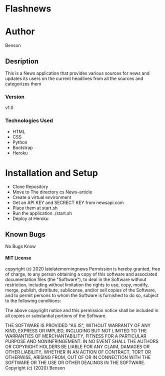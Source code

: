 # Flashnews

# Author
Benson

## Desription 
This is a News application that provides various sources for news and updates its users on the current headlines from all the sources and categorizes them 
### Version
v1.0

### Technologies Used
* HTML
* CSS
* Python
* Bootstrap
* Heroku

# Installation and Setup
* Clone Repository
* Move to The directory cs News-article
* Create a virtual environment
* Get an API KEY and SECRECT KEY from newsapi.com
* Place them at start.sh
* Run the application ./start.sh
* Deploy at Heroku

## Known Bugs
No Bugs Know

#### MIT License

copyright (c) 2020 latelatemorningnews
Permission is hereby granted, free of charge, to any person obtaining a copy of this software and associated documentation files (the "Software"), to deal in the Software without restriction, including without limitation the rights to use, copy, modify, merge, publish, distribute, sublicense, and/or sell copies of the Software, and to permit persons to whom the Software is furnished to do so, subject to the following conditions:

The above copyright notice and this permission notice shall be included in all copies or substantial portions of the Software.

THE SOFTWARE IS PROVIDED "AS IS", WITHOUT WARRANTY OF ANY KIND, EXPRESS OR IMPLIED, INCLUDING BUT NOT LIMITED TO THE WARRANTIES OF MERCHANTABILITY, FITNESS FOR A PARTICULAR PURPOSE AND NONINFRINGEMENT. IN NO EVENT SHALL THE AUTHORS OR COPYRIGHT HOLDERS BE LIABLE FOR ANY CLAIM, DAMAGES OR OTHER LIABILITY, WHETHER IN AN ACTION OF CONTRACT, TORT OR OTHERWISE, ARISING FROM, OUT OF OR IN CONNECTION WITH THE SOFTWARE OR THE USE OR OTHER DEALINGS IN THE SOFTWARE. Copyright (c) {2020} Benson
